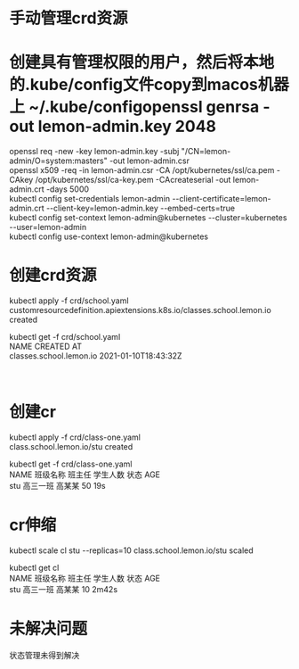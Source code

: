 # 手动管理crd资源<br>

# 创建具有管理权限的用户，然后将本地的.kube/config文件copy到macos机器上 ~/.kube/configopenssl genrsa -out lemon-admin.key 2048 <br>
openssl req -new -key lemon-admin.key -subj "/CN=lemon-admin/O=system:masters" -out lemon-admin.csr<br>
openssl x509 -req -in lemon-admin.csr -CA /opt/kubernetes/ssl/ca.pem -CAkey /opt/kubernetes/ssl/ca-key.pem -CAcreateserial -out lemon-admin.crt -days 5000<br>
kubectl config set-credentials lemon-admin --client-certificate=lemon-admin.crt --client-key=lemon-admin.key --embed-certs=true<br>
kubectl config set-context lemon-admin@kubernetes --cluster=kubernetes --user=lemon-admin<br>
kubectl config use-context lemon-admin@kubernetes<br>

# 创建crd资源

kubectl apply -f  crd/school.yaml <br>
customresourcedefinition.apiextensions.k8s.io/classes.school.lemon.io created<br>

kubectl get  -f  crd/school.yaml  <br>
NAME                      CREATED AT <br>
classes.school.lemon.io   2021-01-10T18:43:32Z <br>

<br>

# 创建cr <br>
kubectl apply -f crd/class-one.yaml <br>
class.school.lemon.io/stu created <br>

kubectl get  -f crd/class-one.yaml  <br>
NAME   班级名称   班主任   学生人数   状态    AGE <br>
stu    高三一班   高某某   50           19s <br>

# cr伸缩
kubectl scale  cl stu --replicas=10
class.school.lemon.io/stu scaled <br>

kubectl get cl <br>
NAME   班级名称   班主任   学生人数   状态    AGE <br>
stu    高三一班   高某某   10           2m42s <br>

# 未解决问题
  状态管理未得到解决<br>







